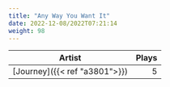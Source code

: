 ```yaml
---
title: "Any Way You Want It"
date: 2022-12-08/2022T07:21:14
weight: 98
---
```




 Artist | Plays 
----- | -----:
[Journey]({{< ref "a3801">}}) | 5
